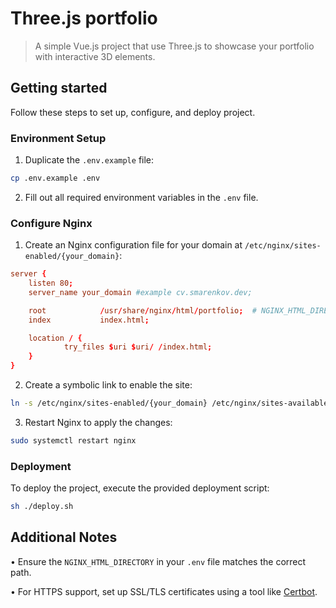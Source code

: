 # Three.js portfolio

> A simple Vue.js project that use Three.js to showcase your portfolio with interactive 3D elements.

## Getting started

Follow these steps to set up, configure, and deploy project.

### Environment Setup

1. Duplicate the `.env.example` file:
```bash
cp .env.example .env
```

2. Fill out all required environment variables in the `.env` file.


### Configure Nginx

1. Create an Nginx configuration file for your domain at `/etc/nginx/sites-enabled/{your_domain}`:
```conf
server {
    listen 80;
    server_name your_domain #example cv.smarenkov.dev;

    root            /usr/share/nginx/html/portfolio;  # NGINX_HTML_DIRECTORY from your .env
    index           index.html;

    location / {
            try_files $uri $uri/ /index.html;
    }
}
```

2. Create a symbolic link to enable the site:
```bash
ln -s /etc/nginx/sites-enabled/{your_domain} /etc/nginx/sites-available/{your_domain}
```

3. Restart Nginx to apply the changes:
```bash
sudo systemctl restart nginx
```

### Deployment

To deploy the project, execute the provided deployment script:
```bash
sh ./deploy.sh
```

## Additional Notes
• Ensure the `NGINX_HTML_DIRECTORY` in your `.env` file matches the correct path.

• For HTTPS support, set up SSL/TLS certificates using a tool like [Certbot](https://certbot.eff.org/).